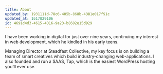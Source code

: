 ```yaml
---
title: About
updated_by: 1931111d-78c6-405b-868b-4381e017f91c
updated_at: 1617829106
id: 4691d4d3-4615-4016-9a23-b8602e15d929
---
```

I have been working in digital for just over nine years, continuing my interest in web development, which he kindled in his early teens.

Managing Director at Steadfast Collective, my key focus is on building a team of smart creatives which build industry-changing web-applications. I also founded and run a SAAS, Tap, which is the easiest WordPress hosting you’ll ever use.